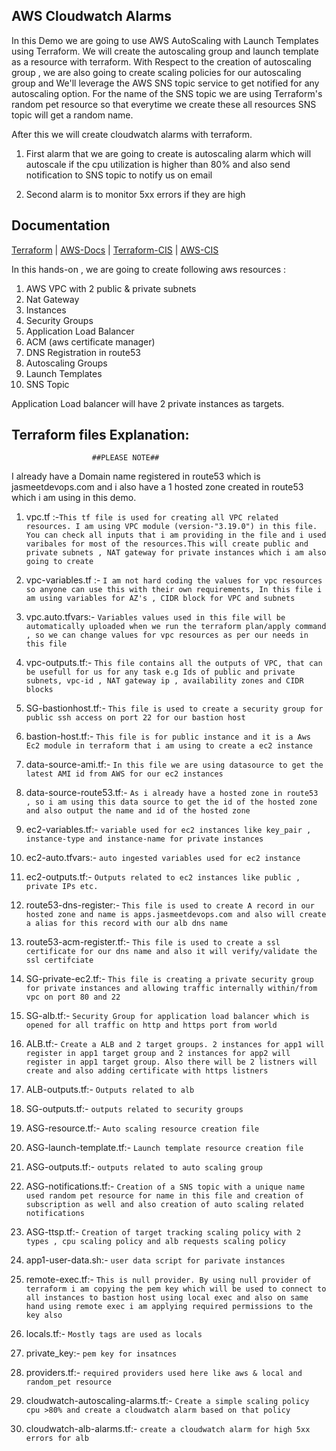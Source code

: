 
## AWS Cloudwatch Alarms

In this Demo we are going to use AWS AutoScaling with Launch Templates using Terraform. We will create the autoscaling group and launch template as a resource with terraform. With Respect to the creation of autoscaling group , we are also going to create scaling policies for our autoscaling group and We'll leverage the AWS SNS topic service to get notified for any autoscaling option. For the name of the SNS topic we are using Terraform's random pet resource so that everytime we create these all resources SNS topic will get a random name.

After this we will create cloudwatch alarms with terraform.
1. First alarm that we are going to create is autoscaling alarm which will autoscale if the cpu utilization is higher than 80% and also send notification to SNS topic to notify us on email

2. Second alarm is to monitor 5xx errors if they are high









## Documentation

[Terraform](https://registry.terraform.io/providers/hashicorp/aws/latest/docs/resources/autoscaling_group#example-usage) | [AWS-Docs](https://aws.amazon.com/cloudwatch/) | [Terraform-CIS](https://registry.terraform.io/modules/terraform-aws-modules/cloudwatch/aws/latest/submodules/cis-alarms) | [AWS-CIS](https://aws.amazon.com/what-is/cis-benchmarks/#:~:text=CIS%20is%20an%20AWS%20Independent,services%20and%20account%2Dlevel%20settings.)

In this hands-on , we are going to create following aws resources :

1. AWS VPC with 2 public & private subnets
2. Nat Gateway
3. Instances 
4. Security Groups
5. Application Load Balancer
6. ACM (aws certificate manager)
7. DNS Registration in route53
8. Autoscaling Groups
9. Launch Templates 
10. SNS Topic


Application Load balancer will have 2 private instances as targets.
## Terraform files Explanation: 

                      ##PLEASE NOTE##
I already have a Domain name registered in route53 which is jasmeetdevops.com and i also have a 1 hosted zone created in route53 which i am using in this demo.

1. vpc.tf :-`This tf file is used for creating all VPC related resources. I am using VPC module (version-"3.19.0") in this file. You can check all inputs that i am providing in the file and i used varibales for most of the resources.This will create public and private subnets , NAT gateway for private instances which i am also going to create`

2. vpc-variables.tf :- `I am not hard coding the values for vpc resources so anyone can use this with their own requirements, In this file i am using variables for AZ's , CIDR block for VPC and subnets`

3. vpc.auto.tfvars:- `Variables values used in this file will be automatically uploaded when we run the terraform plan/apply command , so we can change values for vpc resources as per our needs in this file`

4. vpc-outputs.tf:- `This file contains all the outputs of VPC, that can be usefull for us for any task e.g Ids of public and private subnets, vpc-id , NAT gateway ip , availability zones and CIDR blocks`

5. SG-bastionhost.tf:- `This file is used to create a security group for public ssh access on port 22 for our bastion host`

6. bastion-host.tf:- `This file is for public instance and it is a Aws Ec2 module in terraform that i am using to create a ec2 instance`

7. data-source-ami.tf:- `In this file we are using datasource to get the latest AMI id from AWS for our ec2 instances`

8. data-source-route53.tf:- `As i already have a hosted zone in route53 , so i am using this data source to get the id of the hosted zone and also output the name and id of the hosted zone `

9. ec2-variables.tf:- `variable used for ec2 instances like key_pair , instance-type and instance-name for private instances`

10. ec2-auto.tfvars:- `auto ingested variables used for ec2 instance`

11. ec2-outputs.tf:- `Outputs related to ec2 instances like public , private IPs etc.`

12. route53-dns-register:- `This file is used to create A record in our hosted zone and name is apps.jasmeetdevops.com and also will create a alias for this record with our alb dns name`

13. route53-acm-register.tf:- `This file is used to create a ssl certificate for our dns name and also it will verify/validate the ssl certifciate`

14. SG-private-ec2.tf:- `This file is creating a private security group for private instances and allowing traffic internally within/from vpc on port 80 and 22`

15. SG-alb.tf:- `Security Group for application load balancer which is opened for all traffic on http and https port from world`

16. ALB.tf:- `Create a ALB and 2 target groups. 2 instances for app1 will register in app1 target group and 2 instances for app2 will register in app1 target group. Also there will be 2 listners will create and also adding certificate with https listners`

17. ALB-outputs.tf:- `Outputs related to alb`

18. SG-outputs.tf:- `outputs related to security groups`

19. ASG-resource.tf:- `Auto scaling resource creation file`

20. ASG-launch-template.tf:- `Launch template resource creation file`

21. ASG-outputs.tf:- `outputs related to auto scaling group`

22. ASG-notifications.tf:- `Creation of a SNS topic with a unique name used random pet resource for name in this file and creation of subscription as well and also creation of auto scaling related notifications`

23. ASG-ttsp.tf:- `Creation of target tracking scaling policy with 2 types , cpu scaling policy and alb requests scaling policy`

24. app1-user-data.sh:- `user data script for parivate instances`

25. remote-exec.tf:- `This is null provider. By using null provider of terraform i am copying the pem key which will be used to connect to all instances to bastion host using local exec and also on same hand using remote exec i am applying required permissions to the key also`

26. locals.tf:- `Mostly tags are used as locals`

27. private_key:- `pem key for insatnces`

28. providers.tf:- `required providers used here like aws & local and random_pet resource`

29. cloudwatch-autoscaling-alarms.tf:- `Create a simple scaling policy cpu >80% and create a cloudwatch alarm based on that policy`

30. cloudwatch-alb-alarms.tf:- `create a cloudwatch alarm for high 5xx errors for alb`







